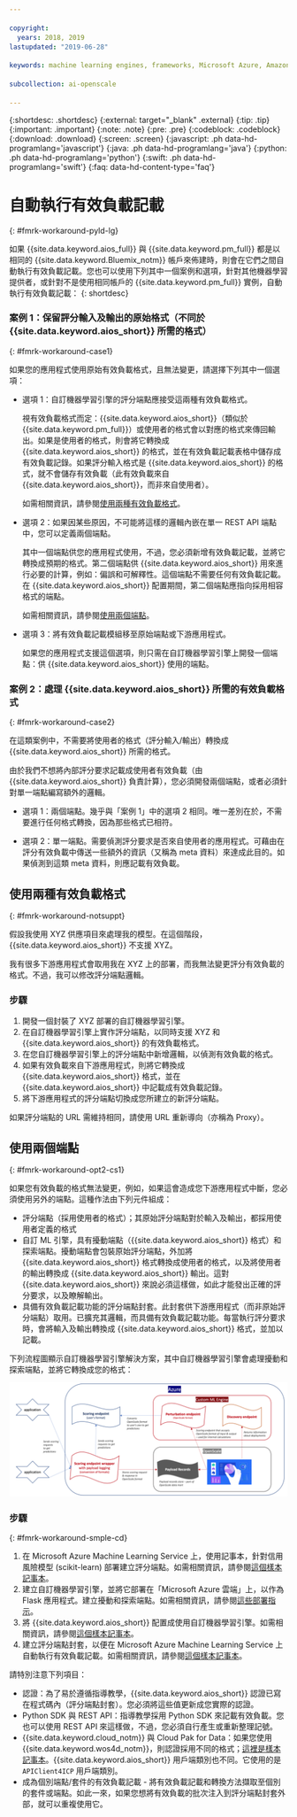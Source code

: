 ```yaml
---

copyright:
  years: 2018, 2019
lastupdated: "2019-06-28"

keywords: machine learning engines, frameworks, Microsoft Azure, Amazone SageMaker, custom ML engine 

subcollection: ai-openscale

---
```


{:shortdesc: .shortdesc}
{:external: target="_blank" .external}
{:tip: .tip}
{:important: .important}
{:note: .note}
{:pre: .pre}
{:codeblock: .codeblock}
{:download: .download}
{:screen: .screen}
{:javascript: .ph data-hd-programlang='javascript'}
{:java: .ph data-hd-programlang='java'}
{:python: .ph data-hd-programlang='python'}
{:swift: .ph data-hd-programlang='swift'}
{:faq: data-hd-content-type='faq'}

# 自動執行有效負載記載
{: #fmrk-workaround-pyld-lg}

如果 {{site.data.keyword.aios_full}} 與 {{site.data.keyword.pm_full}} 都是以相同的 {{site.data.keyword.Bluemix_notm}} 帳戶來佈建時，則會在它們之間自動執行有效負載記載。您也可以使用下列其中一個案例和選項，針對其他機器學習提供者，或針對不是使用相同帳戶的 {{site.data.keyword.pm_full}} 實例，自動執行有效負載記載：
{: shortdesc}

### 案例 1：保留評分輸入及輸出的原始格式（不同於 {{site.data.keyword.aios_short}} 所需的格式）
{: #fmrk-workaround-case1}

如果您的應用程式使用原始有效負載格式，且無法變更，請選擇下列其中一個選項：

- 選項 1：自訂機器學習引擎的評分端點應接受這兩種有效負載格式。 

   視有效負載格式而定：{{site.data.keyword.aios_short}}（類似於 {{site.data.keyword.pm_full}}）或使用者的格式會以對應的格式來傳回輸出。如果是使用者的格式，則會將它轉換成 {{site.data.keyword.aios_short}} 的格式，並在有效負載記載表格中儲存成有效負載記錄。如果評分輸入格式是 {{site.data.keyword.aios_short}} 的格式，就不會儲存有效負載（此有效負載來自 {{site.data.keyword.aios_short}}，而非來自使用者）。

   如需相關資訊，請參閱[使用兩種有效負載格式](/docs/services/ai-openscale?topic=ai-openscale-integrating-3rd-party-ml-engines-with-watson-openscale#fmrk-workaround-notsuppt)。

- 選項 2：如果因某些原因，不可能將這樣的邏輯內嵌在單一 REST API 端點中，您可以定義兩個端點。 

   其中一個端點供您的應用程式使用，不過，您必須新增有效負載記載，並將它轉換成預期的格式。第二個端點供 {{site.data.keyword.aios_short}} 用來進行必要的計算，例如：偏誤和可解釋性。這個端點不需要任何有效負載記載。在 {{site.data.keyword.aios_short}} 配置期間，第二個端點應指向採用相容格式的端點。

   如需相關資訊，請參閱[使用兩個端點](/docs/services/ai-openscale?topic=ai-openscale-integrating-3rd-party-ml-engines-with-watson-openscale#fmrk-workaround-opt2-cs1)。

- 選項 3：將有效負載記載模組移至原始端點或下游應用程式。 

   如果您的應用程式支援這個選項，則只需在自訂機器學習引擎上開發一個端點：供 {{site.data.keyword.aios_short}} 使用的端點。

### 案例 2：處理 {{site.data.keyword.aios_short}} 所需的有效負載格式
{: #fmrk-workaround-case2}

在這類案例中，不需要將使用者的格式（評分輸入/輸出）轉換成 {{site.data.keyword.aios_short}} 所需的格式。

由於我們不想將內部評分要求記載成使用者有效負載（由 {{site.data.keyword.aios_short}} 負責計算），您必須開發兩個端點，或者必須針對單一端點編寫額外的邏輯。

- 選項 1：兩個端點。幾乎與「案例 1」中的選項 2 相同。唯一差別在於，不需要進行任何格式轉換，因為那些格式已相符。

- 選項 2：單一端點。需要偵測評分要求是否來自使用者的應用程式。可藉由在評分有效負載中傳送一些額外的資訊（又稱為 meta 資料）來達成此目的。如果偵測到這類 meta 資料，則應記載有效負載。

## 使用兩種有效負載格式
{: #fmrk-workaround-notsuppt}

假設我使用 XYZ 供應項目來處理我的模型。在這個階段，{{site.data.keyword.aios_short}} 不支援 XYZ。

我有很多下游應用程式會取用我在 XYZ 上的部署，而我無法變更評分有效負載的格式。不過，我可以修改評分端點邏輯。

### 步驟

1. 開發一個封裝了 XYZ 部署的自訂機器學習引擎。
2. 在自訂機器學習引擎上實作評分端點，以同時支援 XYZ 和 {{site.data.keyword.aios_short}} 的有效負載格式。
3. 在您自訂機器學習引擎上的評分端點中新增邏輯，以偵測有效負載的格式。
4. 如果有效負載來自下游應用程式，則將它轉換成 {{site.data.keyword.aios_short}} 格式，並在 {{site.data.keyword.aios_short}} 中記載成有效負載記錄。
5. 將下游應用程式的評分端點切換成您所建立的新評分端點。

如果評分端點的 URL 需維持相同，請使用 URL 重新導向（亦稱為 Proxy）。

## 使用兩個端點
{: #fmrk-workaround-opt2-cs1}

如果您有效負載的格式無法變更，例如，如果這會造成您下游應用程式中斷，您必須使用另外的端點。這種作法由下列元件組成：

- 評分端點（採用使用者的格式）；其原始評分端點對於輸入及輸出，都採用使用者定義的格式
- 自訂 ML 引擎，具有擾動端點（{{site.data.keyword.aios_short}} 格式）和探索端點。擾動端點會包裝原始評分端點，外加將 {{site.data.keyword.aios_short}} 格式轉換成使用者的格式，以及將使用者的輸出轉換成 {{site.data.keyword.aios_short}} 輸出。這對 {{site.data.keyword.aios_short}} 來說必須這樣做，如此才能發出正確的評分要求，以及瞭解輸出。
- 具備有效負載記載功能的評分端點封套。此封套供下游應用程式（而非原始評分端點）取用。已擴充其邏輯，而具備有效負載記載功能。每當執行評分要求時，會將輸入及輸出轉換成 {{site.data.keyword.aios_short}} 格式，並加以記載。

下列流程圖顯示自訂機器學習引擎解決方案，其中自訂機器學習引擎會處理擾動和探索端點，並將它轉換成您的格式：

![REST API 端點規格](images/woscustommlworkflow.png)

### 步驟
{: #fmrk-workaround-smple-cd}

1. 在 Microsoft Azure Machine Learning Service 上，使用記事本，針對信用風險模型 (scikit-learn) 部署建立評分端點。如需相關資訊，請參閱[這個樣本記事本](https://github.com/pmservice/ai-openscale-tutorials/blob/master/notebooks/azure/Credit%20model%20with%20Azure%20ML%20Service%20and%20scikit-learn.ipynb)。
2. 建立自訂機器學習引擎，並將它部署在「Microsoft Azure 雲端」上，以作為 Flask 應用程式。建立擾動和探索端點。如需相關資訊，請參閱[這些部署指示](https://github.com/pmservice/ai-openscale-tutorials/tree/master/applications/custom-ml-engine-azure)。
3. 將 {{site.data.keyword.aios_short}} 配置成使用自訂機器學習引擎。如需相關資訊，請參閱[這個樣本記事本](https://github.com/pmservice/ai-openscale-tutorials/blob/master/notebooks/azure/OpenScale%20and%20Custom%20ML%20Engine%20configuration.ipynb)。
4. 建立評分端點封套，以便在 Microsoft Azure Machine Learning Service 上自動執行有效負載記載。如需相關資訊，請參閱[這個樣本記事本](https://github.com/pmservice/ai-openscale-tutorials/blob/master/notebooks/azure/Credit%20scoring%20endpoint%20wrapper%20with%20payload%20logging.ipynb)。

請特別注意下列項目：

- 認證：為了易於遵循指導教學，{{site.data.keyword.aios_short}} 認證已寫在程式碼內（評分端點封套）。您必須將這些值更新成您實際的認證。
- Python SDK 與 REST API：指導教學採用 Python SDK 來記載有效負載。您也可以使用 REST API 來這樣做，不過，您必須自行產生或重新整理記號。 
- {{site.data.keyword.cloud_notm}} 與 Cloud Pak for Data：如果您使用 {{site.data.keyword.wos4d_notm}}，則認證採用不同的格式；[這裡是樣本記事本](https://github.com/pmservice/ai-openscale-tutorials/blob/master/notebooks/Watson%20OpenScale%20and%20Watson%20ML%20Engine%20-%20ICP.ipynb)。{{site.data.keyword.aios_short}} 用戶端類別也不同。它使用的是 `APIClient4ICP` 用戶端類別。
- 成為個別端點/套件的有效負載記載 - 將有效負載記載和轉換方法擷取至個別的套件或端點。如此一來，如果您想將有效負載的批次注入到評分端點封套外部，就可以重複使用它。

